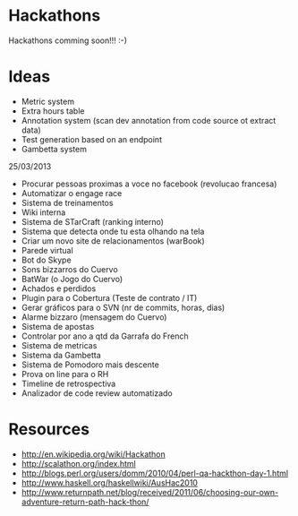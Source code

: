 Hackathons
===========

Hackathons comming soon!!! :-)


Ideas
=====

* Metric system
* Extra hours table
* Annotation system (scan dev annotation from code source ot extract data)
* Test generation based on an endpoint
* Gambetta system

25/03/2013

* Procurar pessoas proximas a voce no facebook (revolucao francesa)
* Automatizar o engage race
* Sistema de treinamentos
* Wiki interna
* Sistema de STarCraft (ranking interno)
* Sistema que detecta onde tu esta olhando na tela
* Criar um novo site de relacionamentos (warBook)
* Parede virtual
* Bot do Skype
* Sons bizzarros do Cuervo
* BatWar (o Jogo do Cuervo)
* Achados e perdidos
* Plugin para o Cobertura (Teste de contrato / IT)
* Gerar gráficos para o SVN (nr de commits, horas, dias)
* Alarme bizzaro (mensagem do Cuervo)
* Sistema de apostas
* Controlar por ano a qtd da Garrafa do French
* Sistema de metricas
* Sistema da Gambetta
* Sistema de Pomodoro mais descente
* Prova on line para o RH
* Timeline de retrospectiva
* Analizador de code review automatizado


Resources
==========

* http://en.wikipedia.org/wiki/Hackathon
* http://scalathon.org/index.html
* http://blogs.perl.org/users/domm/2010/04/perl-qa-hackthon-day-1.html
* http://www.haskell.org/haskellwiki/AusHac2010
* http://www.returnpath.net/blog/received/2011/06/choosing-our-own-adventure-return-path-hack-thon/
